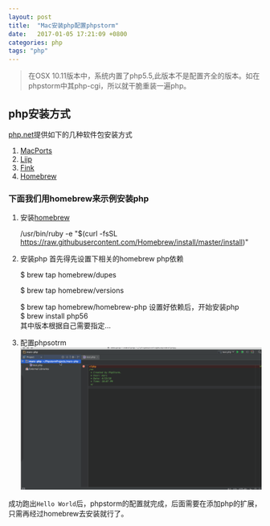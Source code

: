 ```yaml
---
layout: post
title:  "Mac安装php配置phpstorm"
date:   2017-01-05 17:21:09 +0800
categories: php
tags: "php"
---
```

> 在OSX 10.11版本中，系统内置了php5.5,此版本不是配置齐全的版本。如在phpstorm中其php-cgi，所以就干脆重装一遍php。

## php安装方式  

[php.net](http://php.net/manual/zh/install.macosx.packages.php)提供如下的几种软件包安装方式  
1. [MacPorts](http://www.macports.org/)
2. [Liip](http://php-osx.liip.ch/)
3. [Fink](http://www.finkproject.org/)
4. [Homebrew](https://github.com/Homebrew/homebrew-php)  

### 下面我们用homebrew来示例安装php  
1. 安装[homebrew](http://brew.sh/index_zh-cn.html)    

    /usr/bin/ruby -e "$(curl -fsSL https://raw.githubusercontent.com/Homebrew/install/master/install)"

2. 安装php
首先得先设置下相关的homebrew php依赖

    $ brew tap homebrew/dupes

    $ brew tap homebrew/versions

    $ brew tap homebrew/homebrew-php
设置好依赖后，开始安装php  
    $ brew install php56  
其中版本根据自己需要指定...  
3. 配置phpsotrm  
![配置phpstorm](/images/configphpsotrm.gif)

成功跑出`Hello World`后，phpstorm的配置就完成，后面需要在添加php的扩展，只需再经过homebrew去安装就行了。
